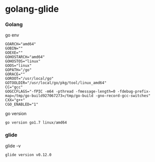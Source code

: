 # golang-glide
### Golang
go env
```
GOARCH="amd64"
GOBIN=""
GOEXE=""
GOHOSTARCH="amd64"
GOHOSTOS="linux"
GOOS="linux"
GOPATH="/go"
GORACE=""
GOROOT="/usr/local/go"
GOTOOLDIR="/usr/local/go/pkg/tool/linux_amd64"
CC="gcc"
GOGCCFLAGS="-fPIC -m64 -pthread -fmessage-length=0 -fdebug-prefix-map=/tmp/go-build927067273=/tmp/go-build -gno-record-gcc-switches"
CXX="g++"
CGO_ENABLED="1"
```
go version
```
go version go1.7 linux/amd64
```
### glide
glide -v
```
glide version v0.12.0

```
